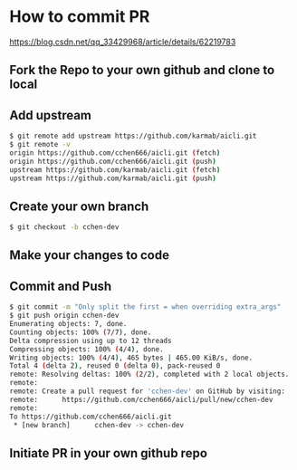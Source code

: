 # How to commit PR

<https://blog.csdn.net/qq_33429968/article/details/62219783>

## Fork the Repo to your own github and clone to local

## Add upstream

~~~bash
$ git remote add upstream https://github.com/karmab/aicli.git
$ git remote -v
origin https://github.com/cchen666/aicli.git (fetch)
origin https://github.com/cchen666/aicli.git (push)
upstream https://github.com/karmab/aicli.git (fetch)
upstream https://github.com/karmab/aicli.git (push)
~~~

## Create your own branch

~~~bash
$ git checkout -b cchen-dev
~~~

## Make your changes to code

## Commit and Push

~~~bash
$ git commit -m "Only split the first = when overriding extra_args"
$ git push origin cchen-dev
Enumerating objects: 7, done.
Counting objects: 100% (7/7), done.
Delta compression using up to 12 threads
Compressing objects: 100% (4/4), done.
Writing objects: 100% (4/4), 465 bytes | 465.00 KiB/s, done.
Total 4 (delta 2), reused 0 (delta 0), pack-reused 0
remote: Resolving deltas: 100% (2/2), completed with 2 local objects.
remote:
remote: Create a pull request for 'cchen-dev' on GitHub by visiting:
remote:      https://github.com/cchen666/aicli/pull/new/cchen-dev
remote:
To https://github.com/cchen666/aicli.git
 * [new branch]      cchen-dev -> cchen-dev
~~~

## Initiate PR in your own github repo
